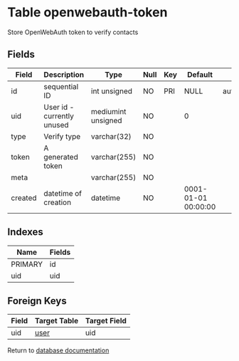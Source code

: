 Table openwebauth-token
===========

Store OpenWebAuth token to verify contacts

Fields
------

| Field   | Description                | Type               | Null | Key | Default             | Extra          |
| ------- | -------------------------- | ------------------ | ---- | --- | ------------------- | -------------- |
| id      | sequential ID              | int unsigned       | NO   | PRI | NULL                | auto_increment |
| uid     | User id - currently unused | mediumint unsigned | NO   |     | 0                   |                |
| type    | Verify type                | varchar(32)        | NO   |     |                     |                |
| token   | A generated token          | varchar(255)       | NO   |     |                     |                |
| meta    |                            | varchar(255)       | NO   |     |                     |                |
| created | datetime of creation       | datetime           | NO   |     | 0001-01-01 00:00:00 |                |

Indexes
------------

| Name | Fields |
|------|--------|
| PRIMARY | id |
| uid | uid |

Foreign Keys
------------

| Field | Target Table | Target Field |
|-------|--------------|--------------|
| uid | [user](help/database/db_user) | uid |

Return to [database documentation](help/database)
